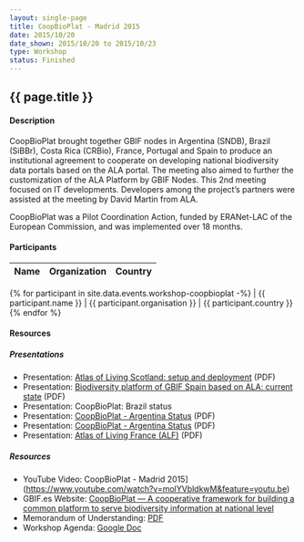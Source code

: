 ```yaml
---
layout: single-page
title: CoopBioPlat - Madrid 2015
date: 2015/10/20
date_shown: 2015/10/20 to 2015/10/23
type: Workshop
status: Finished
---
```


## {{ page.title }}

#### Description 

CoopBioPlat brought together GBIF nodes in Argentina (SNDB), Brazil (SiBBr), Costa Rica (CRBio), France, Portugal and Spain to produce an institutional agreement to cooperate on developing national biodiversity data portals based on the ALA portal. The meeting also aimed to further the customization of the ALA Platform by GBIF Nodes. This 2nd meeting focused on IT developments. Developers among the project’s partners were assisted at the meeting by David Martin from ALA.

CoopBioPlat was a Pilot Coordination Action, funded by ERANet-LAC of the European Commission, and was implemented over 18 months.

#### Participants 


| Name | Organization | Country |
|------|--------------|---------|
{% for participant in site.data.events.workshop-coopbioplat -%}
| {{ participant.name }}  | {{ participant.organisation }}  | {{ participant.country }}
{% endfor %}


#### Resources 

##### Presentations
- Presentation: [Atlas of Living Scotland: setup and deployment](../assets/presentation/workshop-coopbioplat/5-ALS-setup-deployment.pdf) (PDF)
- Presentation: [Biodiversity platform of GBIF Spain based on ALA: current state](../assets/presentation/workshop-coopbioplat/5-CoopBioPlat-GBIF-SPAIN.pdf) (PDF)
- Presentation: CoopBioPlat: Brazil status
- Presentation: [CoopBioPlat - Argentina Status](../assets/presentation/workshop-coopbioplat/5-CoopBioPlat-Argentina-Status.pdf) (PDF)
- Presentation: [CoopBioPlat - Argentina Status](../assets/presentation/workshop-coopbioplat/5-CoopBioPlat_pt_report.pdf) (PDF)
- Presentation: [Atlas of Living France (ALF)](../assets/presentation/workshop-coopbioplat/5-ALF.pdf) (PDF)

##### Resources 
- YouTube Video: CoopBioPlat - Madrid 2015](https://www.youtube.com/watch?v=molYVbldkwM&feature=youtu.be)
- GBIF.es Website: [CoopBioPlat — A cooperative framework for building a common platform to serve biodiversity information at national level](https://www.gbif.es/en/proyecto/coopbioplat/)
- Memorandum of Understanding: [PDF](https://www.gbif.es/wp-content/uploads/2018/02/COOPBIOPLAT-MOU-signed.pdf)
- Workshop Agenda: [Google Doc](https://docs.google.com/document/d/1wyvoWjN6HNkxINFQn0DYHJtXK8oRgq4XrmYiLW1NpZ8/edit#heading=h.f5p66ilxdqik) 
